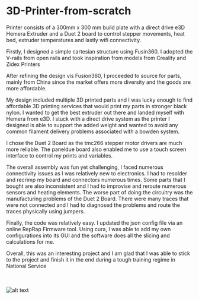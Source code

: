 # 3D-Printer-from-scratch

Printer consists of a 300mm x 300 mm build plate with a direct drive e3D Hemera Extruder and a Duet 2 board to control stepper movements, heat bed, extruder temperatures and lastly wifi connectivity.

Firstly, I designed a simple cartesian structure using Fusin360. I adopted the V-rails from open rails and took inspiration from models from Creality and Zidex Printers

After refining the design vis Fusion360, I proceeded to source for parts, mainly from China since the market offers more diversity and the goods are more affordable.

My design included multiple 3D printed parts and I was lucky enough to find affordable 3D printing services that would print my parts in stronger black nylon.
I wanted to get the best extruder out there and landed myself with Hemera from e3D. I stuck with a direct drive system as the printer I designed is able to support the added weight and wanted to avoid any common filament delivery problems associated with a bowden system.

I chose the Duet 2 Board as the tmc266 stepper motor drivers are much more reliable. The paneldue board also enabled me to use a touch screen interface to control my prints and variables.

The overall assembly was fun yet challenging, I faced numerous connectivity issues as I was relatively new to electronics. I had to resolder and recrimp my board and connectors numerous times. Some parts that I bought are also inconsistent and I had to improvise and reroute numerous sensors and heating elements. The worse part of doing the circuitry was the manufacturing problems of the Duet 2 Board. There were many traces that were not connected and I had to diagnosed the problems and route the traces physically using jumpers.

Finally, the code was relatively easy. I updated the json config file via an online RepRap Firmware tool. Using cura, I was able to add my own configurations into its GUI and the software does all the slicing and calculations for me.

Overall, this was an interesting project and I am glad that I was able to stick to the project and finish it in the end during a tough training regime in National Service 

<br></br>
![alt text](https://user-images.githubusercontent.com/104839312/198099008-861fa0aa-379c-44e2-8c40-238cd5e07de5.jpeg)
